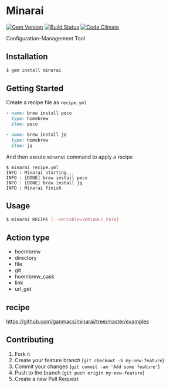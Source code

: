 # Minarai
[![Gem Version](https://badge.fury.io/rb/minarai.svg)](http://badge.fury.io/rb/minarai)
[![Build Status](https://travis-ci.org/ganmacs/minarai.svg?branch=master)](https://travis-ci.org/ganmacs/minarai)
[![Code Climate](https://codeclimate.com/github/ganmacs/minarai/badges/gpa.svg)](https://codeclimate.com/github/ganmacs/minarai)

Configuration-Management Tool

## Installation

```sh
$ gem install minarai
```

## Getting Started

Create a recipe file as `recipe.yml`


```ruby
- name: brew install peco
  type: homebrew
  item: peco

- name: brew install jq
  type: homebrew
  item: jq
```

And then excute `minarai` command to apply a recipe

```
$ minarai recipe.yml
INFO : Minarai starting...
INFO : [DONE] brew install peco
INFO : [DONE] brew install jq
INFO : Minarai finish
```

## Usage

```sh
$ minarai RECIPE [--variable=VARIABLE_PATH]
```

## Action type

* hoembrew
* directory
* file
* git
* hoembrew_cask
* link
* url_get

## recipe

https://github.com/ganmacs/minarai/tree/master/examples

## Contributing

1. Fork it
2. Create your feature branch (`git checkout -b my-new-feature`)
3. Commit your changes (`git commit -am 'Add some feature'`)
4. Push to the branch (`git push origin my-new-feature`)
5. Create a new Pull Request
